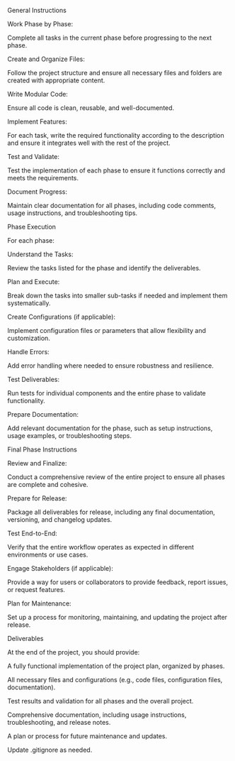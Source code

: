  

General Instructions 

Work Phase by Phase:  

Complete all tasks in the current phase before progressing to the next phase. 

Create and Organize Files:  

Follow the project structure and ensure all necessary files and folders are created with appropriate content. 

Write Modular Code:  

Ensure all code is clean, reusable, and well-documented. 

Implement Features:  

For each task, write the required functionality according to the description and ensure it integrates well with the rest of the project. 

Test and Validate:  

Test the implementation of each phase to ensure it functions correctly and meets the requirements. 

Document Progress:  

Maintain clear documentation for all phases, including code comments, usage instructions, and troubleshooting tips. 

 

 

Phase Execution 

For each phase: 

Understand the Tasks:  

Review the tasks listed for the phase and identify the deliverables. 

Plan and Execute:  

Break down the tasks into smaller sub-tasks if needed and implement them systematically. 

Create Configurations (if applicable):  

Implement configuration files or parameters that allow flexibility and customization. 

Handle Errors:  

Add error handling where needed to ensure robustness and resilience. 

Test Deliverables:  

Run tests for individual components and the entire phase to validate functionality. 

Prepare Documentation:  

Add relevant documentation for the phase, such as setup instructions, usage examples, or troubleshooting steps. 

 

 

Final Phase Instructions 

Review and Finalize:  

Conduct a comprehensive review of the entire project to ensure all phases are complete and cohesive. 

Prepare for Release:  

Package all deliverables for release, including any final documentation, versioning, and changelog updates. 

Test End-to-End:  

Verify that the entire workflow operates as expected in different environments or use cases. 

Engage Stakeholders (if applicable):  

Provide a way for users or collaborators to provide feedback, report issues, or request features. 

Plan for Maintenance:  

Set up a process for monitoring, maintaining, and updating the project after release. 

 

 

Deliverables 

At the end of the project, you should provide: 

A fully functional implementation of the project plan, organized by phases. 

All necessary files and configurations (e.g., code files, configuration files, documentation). 

Test results and validation for all phases and the overall project. 

Comprehensive documentation, including usage instructions, troubleshooting, and release notes. 

A plan or process for future maintenance and updates. 

 

Update .gitignore as needed.  
